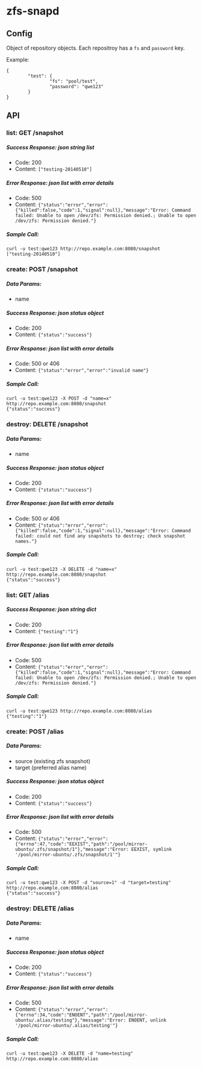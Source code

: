 # zfs-snapd

## Config

Object of repository objects.
Each repositroy has a <code>fs</code> and <code>password</code> key.

Example:

	{
	        "test": {
	                "fs": "pool/test",
	                "password": "qwe123"
	        }
	}

## API

### list: GET /snapshot

##### Success Response: json string list
	
- Code: 200
- Content: `["testing-20140510"]`

##### Error Response: json list with error details

- Code: 500
- Content: `{"status":"error","error":{"killed":false,"code":1,"signal":null},"message":"Error: Command failed: Unable to open /dev/zfs: Permission denied.; Unable to open /dev/zfs: Permission denied."}`

##### Sample Call:

	curl -u test:qwe123 http://repo.example.com:8080/snapshot
	["testing-20140510"]

### create: POST /snapshot

##### Data Params:

- name

##### Success Response: json status object

- Code: 200
- Content: `{"status":"success"}`

##### Error Response: json list with error details

- Code: 500 or 406
- Content: `{"status":"error","error":"invalid name"}`

##### Sample Call:

	curl -u test:qwe123 -X POST -d "name=x" http://repo.example.com:8080/snapshot
	{"status":"success"}

### destroy: DELETE /snapshot

##### Data Params:

- name

##### Success Response: json status object

- Code: 200
- Content: `{"status":"success"}`

##### Error Response: json list with error details

- Code: 500 or 406
- Content: `{"status":"error","error":{"killed":false,"code":1,"signal":null},"message":"Error: Command failed: could not find any snapshots to destroy; check snapshot names."}`

##### Sample Call:

	curl -u test:qwe123 -X DELETE -d "name=x" http://repo.example.com:8080/snapshot
	{"status":"success"}


### list: GET /alias

##### Success Response: json string dict

- Code: 200
- Content: `{"testing":"1"}`

##### Error Response: json list with error details

- Code: 500
- Content: `{"status":"error","error":{"killed":false,"code":1,"signal":null},"message":"Error: Command failed: Unable to open /dev/zfs: Permission denied.; Unable to open /dev/zfs: Permission denied."}`

##### Sample Call:

	curl -u test:qwe123 http://repo.example.com:8080/alias
	{"testing":"1"}

### create: POST /alias

##### Data Params:

- source (existing zfs snapshot)
- target (preferred alias name)

##### Success Response: json status object

- Code: 200
- Content: `{"status":"success"}`

##### Error Response: json list with error details

- Code: 500
- Content: `{"status":"error","error":{"errno":47,"code":"EEXIST","path":"/pool/mirror-ubuntu/.zfs/snapshot/1"},"message":"Error: EEXIST, symlink '/pool/mirror-ubuntu/.zfs/snapshot/1'"}`

##### Sample Call:

	curl -u test:qwe123 -X POST -d "source=1" -d "target=testing" http://repo.example.com:8080/alias
	{"status":"success"}

### destroy: DELETE /alias

##### Data Params:

- name

##### Success Response: json status object

- Code: 200
- Content: `{"status":"success"}`


##### Error Response: json list with error details

- Code: 500
- Content: `{"status":"error","error":{"errno":34,"code":"ENOENT","path":"/pool/mirror-ubuntu/.alias/testing"},"message":"Error: ENOENT, unlink '/pool/mirror-ubuntu/.alias/testing'"}`

##### Sample Call:

	curl -u test:qwe123 -X DELETE -d "name=testing" http://repo.example.com:8080/alias
